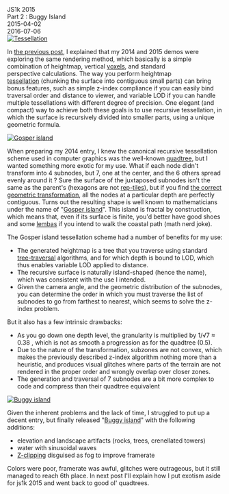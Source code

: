 <div class="series">JS1k 2015</div>
<div class="title">Part 2 : Buggy Island</div>
<div class="pubdate">2015-04-02</div>
<div class="lastmodifdate">2016-07-06</div>

<a class="illustration" href="//en.wikipedia.org/wiki/Tessellation">
    <img src="/cdn/img/tessellation.jpg" title="Tessellation"/>
</a>

In [the previous post](/2015/03/js1k-2015-part-1-introduction "js1k 2015 (part 1) : introduction"), I explained that my 2014 and 2015 demos were exploring the same rendering method, which basically is a simple combination of heightmap, vertical [voxels](//en.wikipedia.org/wiki/Voxel "voxel"), and standard perspective calculations. The way you perform heightmap [tessellation](//en.wikipedia.org/wiki/Tessellation "Tessellation") (chunking the surface into contiguous small parts) can bring bonus features, such as simple z-index compliance if you can easily bind traversal order and distance to viewer, and variable LOD if you can handle multiple tessellations with different degree of precision. One elegant (and compact) way to achieve both these goals is to use recursive tessellation, in which the surface is recursively divided into smaller parts, using a unique geometric formula.

<a class="illustration" href="//en.wikipedia.org/wiki/Gosper_curve#Properties">
    <img src="/cdn/img/gosper-island.png" title="Gosper island"/>
</a>

When preparing my 2014 entry, I knew the canonical recursive tessellation scheme used in computer graphics was the well-known [quadtree](//en.wikipedia.org/wiki/Quadtree "Quadtree"), but I wanted something more exotic for my use. What if each node didn't transform into 4 subnodes, but 7, one at the center, and the 6 others spread evenly around it ? Sure the surface of the juxtaposed subnodes isn't the same as the parent's (hexagons are not [rep-tiles](//en.wikipedia.org/wiki/Rep-tile "Rep-tile")), but if you find [the correct geometric transformation](//ecademy.agnesscott.edu/~lriddle/ifs/ksnow/flowsnake.htm "A bit of maths..."), all the nodes at a particular depth are perfectly contiguous. Turns out the resulting shape is well known to mathematicians under the name of "[Gosper island](//en.wikipedia.org/wiki/Gosper_curve#Properties "Gosper island")". This island is fractal by construction, which means that, even if its surface is finite, you'd better have good shoes and some [lembas](//en.wikipedia.org/wiki/List_of_Middle-earth_food_and_drink#Lembas "Lembas") if you intend to walk the coastal path (math nerd joke).

The Gosper island tessellation scheme had a number of benefits for my use:
- The generated heightmap is a tree that you traverse using standard [tree-traversal](//en.wikipedia.org/wiki/Tree_traversal "Tree traversal") algorithms, and for which depth is bound to LOD, which thus enables variable LOD applied to distance.
- The recursive surface is naturally island-shaped (hence the name), which was consistent with the use I intended.
- Given the camera angle, and the geometric distribution of the subnodes, you can determine the order in which you must traverse the list of subnodes to go from farthest to nearest, which seems to solve the z-index problem.

But it also has a few intrinsic drawbacks:
- As you go down one depth level, the granularity is multiplied by 1/√7 ≈ 0.38 , which is not as smooth a progression as for the quadtree (0.5).
- Due to the nature of the transformation, subzones are not convex, which makes the previously described z-index algorithm nothing more than a heuristic, and produces visual glitches where parts of the terrain are not rendered in the proper order and wrongly overlap over closer zones.
- The generation and traversal of 7 subnodes are a bit more complex to code and compress than their quadtree equivalent

<a class="illustration" href="//js1k.com/1966">
    <img src="/cdn/img/buggy-island.png" title="Buggy island"/>
</a>

Given the inherent problems and the lack of time, I struggled to put up a decent entry, but finally released "[Buggy island](//js1k.com/1966 "Buggy island")" with the following additions:
- elevation and landscape artifacts (rocks, trees, crenellated towers)
- water with sinusoidal waves
- [Z-clipping](//en.wikipedia.org/wiki/Clipping_%40computer_graphics%41#Occlusion_clipping_.28Z-_or_depth_clipping.29 "Z-clipping") disguised as fog to improve framerate

Colors were poor, framerate was awful, glitches were outrageous, but it still managed to reach 6th place.
In next post I'll explain how I put exotism aside for js1k 2015 and went back to good ol' quadtrees.
